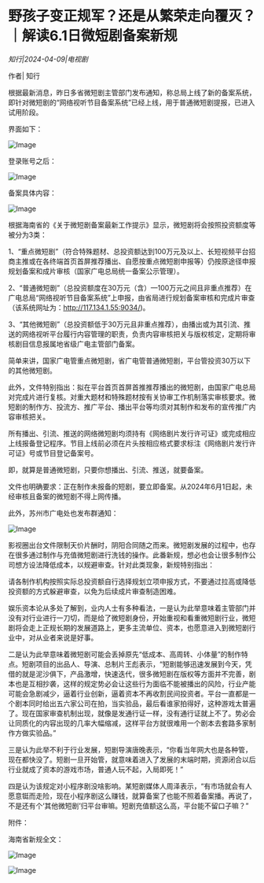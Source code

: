 # 野孩子变正规军？还是从繁荣走向覆灭？｜解读6.1日微短剧备案新规

*知行|2024-04-09|电视剧*

作者| 知行

根据最新消息，昨日多省微短剧主管部门发布通知，称总局上线了新的备案系统，即针对微短剧的“网络视听节目备案系统”已经上线，用于普通微短剧提报，已进入试用阶段。

界面如下：

![Image](https://q1.itc.cn/images01/20240409/a82a682eb6e54686aaca3832534a4cd1.jpeg)

登录账号之后：

![Image](https://q0.itc.cn/images01/20240409/736e8a13b13c45c995830e33ecd2adb4.jpeg)

备案具体内容：

![Image](https://q0.itc.cn/images01/20240409/0d8c055ad57b4a3db0a83647fde90113.jpeg)

根据海南省的《关于微短剧备案最新工作提示》显示，微短剧将会按照投资额度等被分为3类：

1、“重点微短剧”（符合特殊题材、总投资额达到100万元及以上、长短视频平台招商主推或在各终端首页首屏推荐播出、自愿按重点微短剧申报等）仍按原途径申报规划备案和成片审核（国家广电总局统一备案公示管理）。

2、“普通微短剧”（总投资额度在30万元（含）—100万元之间且非重点推荐）在广电总局“网络视听节目备案系统”上申报，由省局进行规划备案审核和完成片审查（该系统网址为：http://117.134.1.55:9034/)。

3、“其他微短剧”（总投资额低于30万元且非重点推荐），由播出或为其引流、推送的网络视听平台履行内容管理的职责，负责内容审核把关与版权核定，定期将审核剧目信息报属地省级广电主管部门备案。

简单来讲，国家广电管重点微短剧，省广电管普通微短剧，平台管投资30万以下的其他微短剧。

此外，文件特别指出：拟在平台首页首屏首推推荐播出的微短剧，由国家广电总局对完成片进行复核。对重大题材和特殊题材按有关协审工作机制落实审核要求。微短剧的制作方、投流方、推广平台、播出平台等均须对其制作和发布的宣传推广内容审核把关。

所有播出、引流、推送的网络微短剧均须持有《网络剧片发行许可证》或完成相应上线报备登记程序。节目上线前必须在片头按相应格式要求标注《网络剧片发行许可证》号或节目登记备案号。

即，就算是普通微短剧，只要你想播出、引流、推送，就要备案。

文件也明确要求：正在制作未报备的短剧，要立即备案。从2024年6月1日起，未经审核且备案的微短剧不得上网传播。

此外，苏州市广电处也发布群通知：

![Image](https://q7.itc.cn/images01/20240409/0a0645f76d864bfebea2e2efb49f2c14.jpeg)

影视圈出台文件限制天价片酬时，阴阳合同随之而来。微短剧发展的过程中，也存在很多通过制作与充值微短剧进行洗钱的操作。此番新规，想必也会让很多制作公司想方设法降低成本，以规避审查。针对此类现象，新规特别指出：

请各制作机构按照实际总投资额自行选择规划立项申报方式，不要通过拉高或降低投资额的方式躲避审查，以免为后续成片审查制造困难。

娱乐资本论从多处了解到，业内人士有多种看法，一是认为此举意味着主管部门并没有对行业进行一刀切，而是给了微短剧身份，开始重视和看重微短剧行业，微短剧将会走上正规长期的发展道路上，更多主流单位、资本，也愿意进入到微短剧行业中，对从业者来说是好事。

二是认为此举意味着微短剧可能会丢掉原先“低成本、高周转、小体量”的制作特点。短剧项目的出品人、导演、总制片王彪表示，“短剧能够迅速发展到今天，凭借的就是泥沙俱下，产品激增，快速迭代，很多微短剧在版权等方面并不完善，剧本也是互相抄袭，这样的规定势必会让这些行为面临不能被播出的风险，行业产能可能会急剧减少，逼着行业创新，逼着资本不再收割民间投资者。平台一直都是一个剧本同时给出五六家公司在拍，当实验品，最后看谁家拍得好，这种游戏太普遍了。现在国家审查机制出现，就像是发通行证一样，没有通行证就上不了。势必会让同质化的内容出现的几率大幅缩减，这样平台方就很难用一个剧本去套路多家制作方做实验品。”

三是认为此举不利于行业发展，短剧导演唐晚表示，“你看当年网大也是各种管，现在都快没了。短剧一旦开始管，就意味着进入了发展的末端时期，资源闭合以后行业就成了资本的游戏市场，普通人玩不起，入局即死！”

四是认为该规定对小程序剧没啥影响。某短剧媒体人周泽表示，“有市场就会有人愿意铤而走险，现在小程序剧这么赚钱，就算备案了也能不照着备案播。再说了，不是还有个‘其他微短剧’归平台审嘛。短剧充值额这么高，平台能不留口子嘛？”

附件：

海南省新规全文：

![Image](https://q5.itc.cn/images01/20240409/5126f6fae31d4eefb368187e06baf5a5.jpeg)

![Image](https://q2.itc.cn/images01/20240409/9253f51356984357bb50f45d4cad1167.jpeg)

